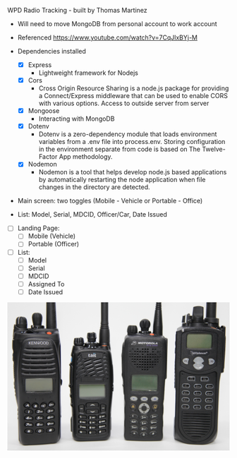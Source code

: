 WPD Radio Tracking - built by Thomas Martinez

- Will need to move MongoDB from personal account to work account

- Referenced https://www.youtube.com/watch?v=7CqJlxBYj-M

- Dependencies installed

  - [x] Express
    - Lightweight framework for Nodejs
  - [x] Cors
    - Cross Origin Resource Sharing is a node.js package for providing a Connect/Express middleware that can be used to enable CORS with various options. Access to outside server from server
  - [x] Mongoose
    - Interacting with MongoDB
  - [x] Dotenv
    - Dotenv is a zero-dependency module that loads environment variables from a .env file into process.env. Storing configuration in the environment separate from code is based on The Twelve-Factor App methodology.
  - [x] Nodemon
    - Nodemon is a tool that helps develop node.js based applications by automatically restarting the node application when file changes in the directory are detected.

- Main screen: two toggles (Mobile - Vehicle or Portable - Office)
- List: Model, Serial, MDCID, Officer/Car, Date Issued

- [ ] Landing Page:
  - [ ] Mobile (Vehicle)
  - [ ] Portable (Officer)
- [ ] List:
  - [ ] Model
  - [ ] Serial
  - [ ] MDCID
  - [ ] Assigned To
  - [ ] Date Issued

![](logo/radio.jpg)
